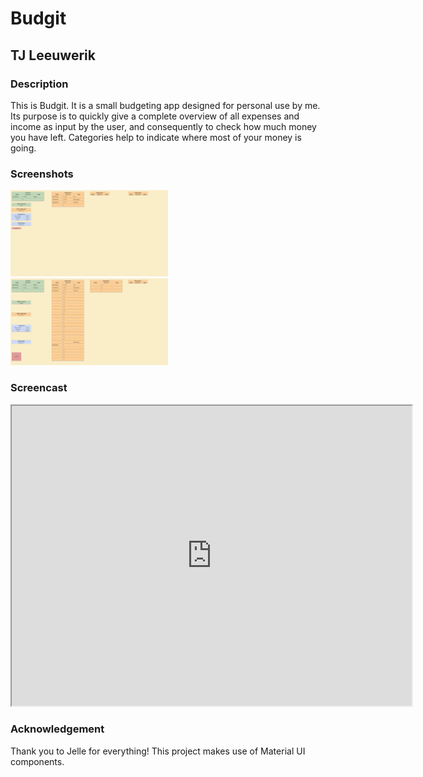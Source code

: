 # Budgit
## TJ Leeuwerik

### Description
This is Budgit. It is a small budgeting app designed for personal use by me. Its purpose is to quickly give a complete overview of all expenses and income as input by the user, and consequently to check how much money you have left. Categories help to indicate where most of your money is going. 

### Screenshots
<img alt="Screen shot of Budgit, with tables for inputting date, amount and type of income and expenses" src="public/budgit1.png" width=50%>
<img alt="Screen shot of Budgit, with tables for inputting date, amount and type of income and expenses" src="public/budgit2.png" width=50%>

### Screencast
<iframe src="https://drive.google.com/file/d/1BIwnugPBkTrF3P4GIBNB0byIsMzZxo34/preview" width="640" height="480"></iframe>

### Acknowledgement
Thank you to Jelle for everything! This project makes use of Material UI components.
